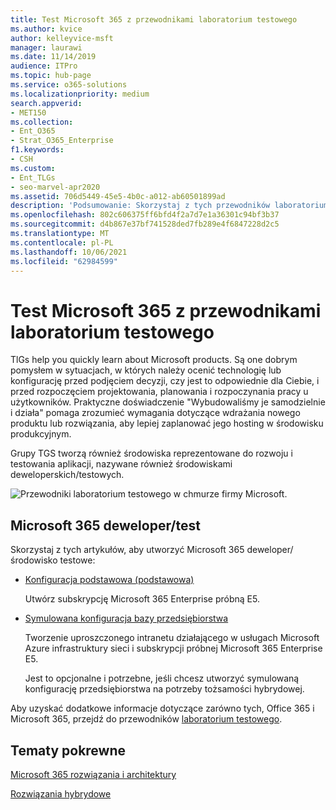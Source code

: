 ```yaml
---
title: Test Microsoft 365 z przewodnikami laboratorium testowego
ms.author: kvice
author: kelleyvice-msft
manager: laurawi
ms.date: 11/14/2019
audience: ITPro
ms.topic: hub-page
ms.service: o365-solutions
ms.localizationpriority: medium
search.appverid:
- MET150
ms.collection:
- Ent_O365
- Strat_O365_Enterprise
f1.keywords:
- CSH
ms.custom:
- Ent_TLGs
- seo-marvel-apr2020
ms.assetid: 706d5449-45e5-4b0c-a012-ab60501899ad
description: 'Podsumowanie: Skorzystaj z tych przewodników laboratorium testowego, aby skonfigurować środowiska demonstracyjne, próbne lub deweloperska/testowa dla Microsoft 365.'
ms.openlocfilehash: 802c606375ff6bfd4f2a7d7e1a36301c94bf3b37
ms.sourcegitcommit: d4b867e37bf741528ded7fb289e4f6847228d2c5
ms.translationtype: MT
ms.contentlocale: pl-PL
ms.lasthandoff: 10/06/2021
ms.locfileid: "62984599"
---
```

# <a name="test-microsoft-365-with-test-lab-guides-tlgs"></a>Test Microsoft 365 z przewodnikami laboratorium testowego

TlGs help you quickly learn about Microsoft products. Są one dobrym pomysłem w sytuacjach, w których należy ocenić technologię lub konfigurację przed podjęciem decyzji, czy jest to odpowiednie dla Ciebie, i przed rozpoczęciem projektowania, planowania i rozpoczynania pracy u użytkowników. Praktyczne doświadczenie "Wybudowaliśmy je samodzielnie i działa" pomaga zrozumieć wymagania dotyczące wdrażania nowego produktu lub rozwiązania, aby lepiej zaplanować jego hosting w środowisku produkcyjnym.
  
Grupy TGS tworzą również środowiska reprezentowane do rozwoju i testowania aplikacji, nazywane również środowiskami deweloperskich/testowych.
  
![Przewodniki laboratorium testowego w chmurze firmy Microsoft.](../media/24ad0d1b-3274-40fb-972a-b8188b7268d1.png)
  
## <a name="microsoft-365-devtest-environment"></a>Microsoft 365 deweloper/test

Skorzystaj z tych artykułów, aby utworzyć Microsoft 365 deweloper/środowisko testowe:
  
- [Konfiguracja podstawowa (podstawowa)](lightweight-base-configuration-microsoft-365-enterprise.md)
    
    Utwórz subskrypcję Microsoft 365 Enterprise próbną E5.

- [Symulowana konfiguracja bazy przedsiębiorstwa](simulated-ent-base-configuration-microsoft-365-enterprise.md)
    
    Tworzenie uproszczonego intranetu działającego w usługach Microsoft Azure infrastruktury sieci i subskrypcji próbnej Microsoft 365 Enterprise E5. 

    Jest to opcjonalne i potrzebne, jeśli chcesz utworzyć symulowaną konfigurację przedsiębiorstwa na potrzeby tożsamości hybrydowej.
    
Aby uzyskać dodatkowe informacje dotyczące zarówno tych, Office 365 i Microsoft 365, przejdź do przewodników [laboratorium testowego](m365-enterprise-test-lab-guides.md).  
    
## <a name="related-topics"></a>Tematy pokrewne

[Microsoft 365 rozwiązania i architektury](../solutions/index.yml)
  
[Rozwiązania hybrydowe](hybrid-solutions.md)